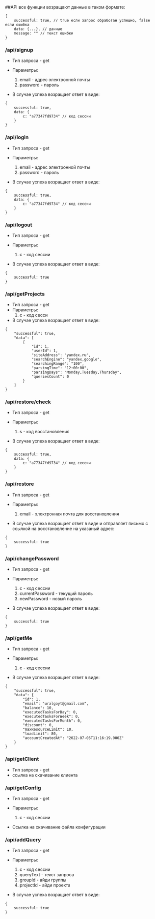 ##API
все функции возращают данные в таком формате:
```
{
    successful: true, // true если запрос обработан успешно, false если ошибка
    data: {...}, // данные
    message: "" // текст ошибки
}
```
### /api/signup
- Тип запроса - get
- Параметры: 
  1. email - адрес электронной почты
  2. password - пароль
  
- В случае успеха возращает ответ в виде:
```
{
    successful: true,
    data: {
        c: "a77347fd9734" // код сессии
    }
}
```
### /api/login
- Тип запроса - get
- Параметры:
    1. email - адрес электронной почты
    2. password - пароль

- В случае успеха возращает ответ в виде:
```
{
    successful: true,
    data: {
        c: "a77347fd9734" // код сессии
    }
}
```
### /api/logout
- Тип запроса - get
- Параметры:
    1. c - код сессии

- В случае успеха возращает ответ в виде:
```
{
    successful: true
}
```
### /api/getProjects
- Тип запроса - get
- Параметры:
    1. c - код сесси
- В случае успеха возращает ответ в виде:
```
{
    "successful": true,
    "data": [
        {
            "id": 1,
            "userId": 1,
            "siteAddress": "yandex.ru",
            "searchEngine": "yandex,google",
            "searchingRange": "100",
            "parsingTime": "12:00:00",
            "parsingDays": "Monday,Tuesday,Thursday",
            "queriesCount": 0
        }
    ]
}
```
### /api/restore/check
- Тип запроса - get
- Параметры:
    1. s - код восстановления

- В случае успеха возращает ответ в виде:
```
{
    successful: true,
    data: {
        c: "a77347fd9734" // код сессии
    }
}
```
### /api/restore
- Тип запроса - get
- Параметры:
    1. email - электронная почта для восстановления

- В случае успеха возращает ответ в виде и отправляет письмо с ссылкой на восстановление на указаный адрес:
```
{
    successful: true
}
```
### /api/changePassword
- Тип запроса - get
- Параметры:
    1. c - код сессии
    2. currentPassword - текущий пароль
    3. newPassword - новый пароль

- В случае успеха возращает ответ в виде:
```
{
    successful: true
}
```
### /api/getMe
- Тип запроса - get
- Параметры:
    1. c - код сессии

- В случае успеха возращает ответ в виде:
```
{
    "successful": true,
    "data": {
        "id": 1,
        "email": "uralgoyt@gmail.com",
        "balance": 10,
        "executedTasksForDay": 0,
        "executedTasksForWeek": 0,
        "executedTasksForMonth": 0,
        "discount": 0,
        "maxResourceLimit": 10,
        "loadLimit": 80,
        "accountCreatedAt": "2022-07-05T11:16:19.000Z"
    }
}
```
### /api/getClient
- Тип запроса - get
- ссылка на скачивание клиента
### /api/getConfig
- Тип запроса - get
- Параметры:
    1. c - код сессии

- Ссылка на скачивание файла конфигурации
### /api/addQuery
- Тип запроса - get
- Параметры:
    1. c - код сессии
    2. queryText - текст запроса 
    3. groupId - айди группы
    4. projectId - айди проекта

- В случае успеха возращает ответ в виде:
```
{
    successful: true
}
```